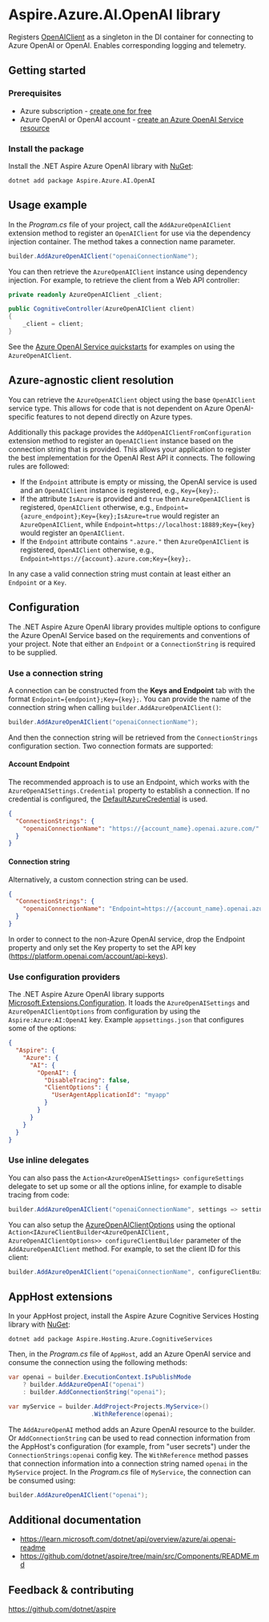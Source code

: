 # Aspire.Azure.AI.OpenAI library

Registers [OpenAIClient](https://learn.microsoft.com/dotnet/api/azure.ai.openai.openaiclient) as a singleton in the DI container for connecting to Azure OpenAI or OpenAI. Enables corresponding logging and telemetry.

## Getting started

### Prerequisites

- Azure subscription - [create one for free](https://azure.microsoft.com/free/)
- Azure OpenAI or OpenAI account - [create an Azure OpenAI Service resource](https://learn.microsoft.com/azure/ai-services/openai/how-to/create-resource)

### Install the package

Install the .NET Aspire Azure OpenAI library with [NuGet](https://www.nuget.org):

```dotnetcli
dotnet add package Aspire.Azure.AI.OpenAI
```

## Usage example

In the _Program.cs_ file of your project, call the `AddAzureOpenAIClient` extension method to register an `OpenAIClient` for use via the dependency injection container. The method takes a connection name parameter.

```csharp
builder.AddAzureOpenAIClient("openaiConnectionName");
```

You can then retrieve the `AzureOpenAIClient` instance using dependency injection. For example, to retrieve the client from a Web API controller:

```csharp
private readonly AzureOpenAIClient _client;

public CognitiveController(AzureOpenAIClient client)
{
    _client = client;
}
```

See the [Azure OpenAI Service quickstarts](https://learn.microsoft.com/azure/ai-services/openai/quickstart) for examples on using the `AzureOpenAIClient`.

## Azure-agnostic client resolution

You can retrieve the `AzureOpenAIClient` object using the base `OpenAIClient` service type. This allows for code that is not dependent on Azure OpenAI-specific features to not depend directly on Azure types.

Additionally this package provides the `AddOpenAIClientFromConfiguration` extension method to register an `OpenAIClient` instance based on the connection string that is provided. This allows your application
to register the best implementation for the OpenAI Rest API it connects. The following rules are followed:

- If the `Endpoint` attribute is empty or missing, the OpenAI service is used and an `OpenAIClient` instance is registered, e.g., `Key={key};`.
- If the attribute `IsAzure` is provided and `true` then `AzureOpenAIClient` is registered, `OpenAIClient` otherwise, e.g., `Endpoint={azure_endpoint};Key={key};IsAzure=true` would register an `AzureOpenAIClient`, while `Endpoint=https://localhost:18889;Key={key}` would register an `OpenAIClient`.
- If the `Endpoint` attribute contains `".azure."` then `AzureOpenAIClient` is registered, `OpenAIClient` otherwise, e.g., `Endpoint=https://{account}.azure.com;Key={key};`.

In any case a valid connection string must contain at least either an `Endpoint` or a `Key`.

## Configuration

The .NET Aspire Azure OpenAI library provides multiple options to configure the Azure OpenAI Service based on the requirements and conventions of your project. Note that either an `Endpoint` or a `ConnectionString` is required to be supplied.

### Use a connection string

A connection can be constructed from the __Keys and Endpoint__ tab with the format `Endpoint={endpoint};Key={key};`. You can provide the name of the connection string when calling `builder.AddAzureOpenAIClient()`:

```csharp
builder.AddAzureOpenAIClient("openaiConnectionName");
```

And then the connection string will be retrieved from the `ConnectionStrings` configuration section. Two connection formats are supported:

#### Account Endpoint

The recommended approach is to use an Endpoint, which works with the `AzureOpenAISettings.Credential` property to establish a connection. If no credential is configured, the [DefaultAzureCredential](https://learn.microsoft.com/dotnet/api/azure.identity.defaultazurecredential) is used.

```json
{
  "ConnectionStrings": {
    "openaiConnectionName": "https://{account_name}.openai.azure.com/"
  }
}
```

#### Connection string

Alternatively, a custom connection string can be used.

```json
{
  "ConnectionStrings": {
    "openaiConnectionName": "Endpoint=https://{account_name}.openai.azure.com/;Key={account_key};"
  }
}
```

In order to connect to the non-Azure OpenAI service, drop the Endpoint property and only set the Key property to set the API key (https://platform.openai.com/account/api-keys).

### Use configuration providers

The .NET Aspire Azure OpenAI library supports [Microsoft.Extensions.Configuration](https://learn.microsoft.com/dotnet/api/microsoft.extensions.configuration). It loads the `AzureOpenAISettings` and `AzureOpenAIClientOptions` from configuration by using the `Aspire:Azure:AI:OpenAI` key. Example `appsettings.json` that configures some of the options:

```json
{
  "Aspire": {
    "Azure": {
      "AI": {
        "OpenAI": {
          "DisableTracing": false,
          "ClientOptions": {
            "UserAgentApplicationId": "myapp"
          }
        }
      }
    }
  }
}
```

### Use inline delegates

You can also pass the `Action<AzureOpenAISettings> configureSettings` delegate to set up some or all the options inline, for example to disable tracing from code:

```csharp
builder.AddAzureOpenAIClient("openaiConnectionName", settings => settings.DisableTracing = true);
```

You can also setup the [AzureOpenAIClientOptions](https://learn.microsoft.com/dotnet/api/azure.ai.openai.openaiclientoptions) using the optional `Action<IAzureClientBuilder<AzureOpenAIClient, AzureOpenAIClientOptions>> configureClientBuilder` parameter of the `AddAzureOpenAIClient` method. For example, to set the client ID for this client:

```csharp
builder.AddAzureOpenAIClient("openaiConnectionName", configureClientBuilder: configureClientBuilder: builder => builder.ConfigureOptions(options => options.NetworkTimeout = TimeSpan.FromSeconds(2)));
```

## AppHost extensions

In your AppHost project, install the Aspire Azure Cognitive Services Hosting library with [NuGet](https://www.nuget.org):

```dotnetcli
dotnet add package Aspire.Hosting.Azure.CognitiveServices
```

Then, in the _Program.cs_ file of `AppHost`, add an Azure OpenAI service and consume the connection using the following methods:

```csharp
var openai = builder.ExecutionContext.IsPublishMode
    ? builder.AddAzureOpenAI("openai")
    : builder.AddConnectionString("openai");

var myService = builder.AddProject<Projects.MyService>()
                       .WithReference(openai);
```

The `AddAzureOpenAI` method adds an Azure OpenAI resource to the builder. Or `AddConnectionString` can be used to read connection information from the AppHost's configuration (for example, from "user secrets") under the `ConnectionStrings:openai` config key. The `WithReference` method passes that connection information into a connection string named `openai` in the `MyService` project. In the _Program.cs_ file of `MyService`, the connection can be consumed using:

```csharp
builder.AddAzureOpenAIClient("openai");
```

## Additional documentation

* https://learn.microsoft.com/dotnet/api/overview/azure/ai.openai-readme
* https://github.com/dotnet/aspire/tree/main/src/Components/README.md

## Feedback & contributing

https://github.com/dotnet/aspire
